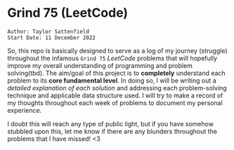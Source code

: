 # Grind 75 (LeetCode)

```
Author: Taylor Sattenfield
Start Date: 11 December 2022
```
So, this repo is basically designed to serve as a log of my journey (struggle) throughout the infamous ```Grind 75``` <i>LeetCode</i> problems that will hopefully improve my overall understanding of programming and problem solving(tbd). The aim/goal of this project is to <b>completely</b> understand each problem to its <b>core fundamental level</b>. In doing so, I will be writing out a <i>detailed explanation of each solution</i> and addressing each problem-solving technique and applicable data structure used. I will try to make a record of my thoughts throughout each week of problems to document my personal experience.

I doubt this will reach any type of public light, but if you have somehow stubbled upon this, let me know if there are any blunders throughout the problems that I have missed! <3
